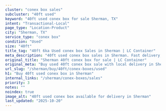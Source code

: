 ```yaml
---
cluster: "conex box sales"
subcluster: "40ft used"
keyword: "40ft used conex box for sale Sherman, TX"
intent: "Transactional-Local"
page_type: "Location-Product"
city: "Sherman, TX"
service_type: "conex box"
condition: "Used"
size: "40ft"
title_tag: "40ft 6ka Used conex box Sales in Sherman | LC Container"
meta_description: "40ft used conex box sales in Sherman. Fast delivery, competitive pricing. Serving conex boxes area. Quote ID: ML0. Call (214) 524-4168 for your free quote today."
original_title: "Sherman 40ft conex box for sale | LC Container"
original_meta: "Buy used 40ft conex box sale with local delivery in Sherman, TX. LC Container — local Since 2003. Request a fast quote today."
url_slug: "/sherman/buy/40ft/conex-boxes/used"
h1: "Buy 40ft used conex box in Sherman"
internal_links: "/sherman/conex-boxes/sales"
priority: 3
notes: ""
noindex: true
image_alt: "40ft used conex box available for delivery in Sherman"
last_updated: "2025-10-20"
---
```


<!-- TODO: Add unique city/inventory copy, images, and internal links here. -->
